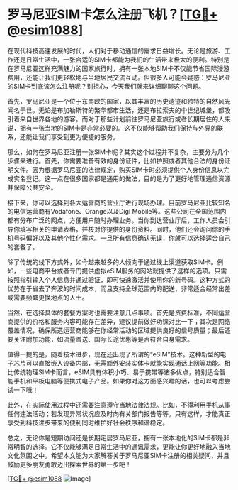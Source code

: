 # 罗马尼亚SIM卡怎么注册飞机？[[TG💪+ @esim1088](https://t.me/s/esim1088)]

在现代科技高速发展的时代，人们对于移动通信的需求日益增长。无论是旅游、工作还是日常生活中，一张合适的SIM卡都能为我们的生活带来极大的便利。特别是在罗马尼亚这样充满魅力的国家旅行时，拥有一张本地SIM卡不仅能节省国际漫游费用，还能让我们更轻松地与当地居民交流互动。但很多人可能会疑惑：罗马尼亚的SIM卡到底该怎么注册呢？别担心，今天我们就来详细聊聊这个问题。

首先，罗马尼亚是一个位于东南欧的国家，以其丰富的历史遗迹和独特的自然风光闻名于世。无论是布加勒斯特的繁华都市生活，还是布拉索夫的中世纪城堡，都吸引着来自世界各地的游客。而对于那些计划前往罗马尼亚旅行或者长期居住的人来说，拥有一张当地的SIM卡是非常必要的。这不仅能够帮助我们保持与外界的联系，还能让我们享受到更为便捷的服务。

那么，如何在罗马尼亚注册一张SIM卡呢？其实这个过程并不复杂，主要分为几个步骤来进行。首先，你需要准备有效的身份证件，比如护照或者其他合法的身份证明文件。因为根据罗马尼亚的法律规定，购买SIM卡时必须提供个人身份信息以完成实名登记。这一点在很多国家都是通用的做法，目的是为了更好地管理通信资源并保障公共安全。

接下来，你可以选择到各大运营商的营业厅进行现场办理。目前罗马尼亚比较知名的电信运营商有Vodafone、Orange以及Digi Mobile等。这些公司在全国范围内都有分布广泛的网点，方便用户随时办理业务。当你到达营业厅后，工作人员会引导你填写相关的申请表格，并核对你提供的身份资料。同时，他们还会询问你的手机号码偏好以及其他个性化需求。一旦所有信息确认无误，你就可以选择适合自己的套餐了。

除了传统的线下方式外，如今越来越多的人倾向于通过线上渠道获取SIM卡。例如，一些电商平台或者专门提供虚拟eSIM服务的网站就提供了这样的选项。只需按照指引输入个人信息并通过验证，即可快速激活并使用你的新号码。这种方式的优势在于省去了奔波的时间成本，而且支持全球范围内的配送，非常适合经常出差或需要频繁更换地点的人士。

当然，在选择具体的套餐方案时也需要注意几点事项。首先是资费标准，不同运营商提供的价格和服务内容可能存在差异，建议提前做好功课对比一下；其次是网络覆盖情况，确保所选运营商能够在你经常活动的区域提供良好的信号质量；最后还要关注附加功能，如流量赠送、国际长途优惠等是否符合自身需求。

值得一提的是，随着技术进步，现在还出现了所谓的“eSIM”技术。这种新型的电子芯片可以直接嵌入设备内部，无需额外安装实体卡就能实现通话上网等功能。相比传统物理SIM卡而言，eSIM具有体积小巧、易于携带等诸多优点，特别适合智能手机和平板电脑等便携式电子产品。如果你对这方面感兴趣的话，也可以考虑尝试一下哦！

此外，在实际使用过程中还需要注意遵守当地法律法规。比如，不得利用手机从事任何违法活动；若发现异常状况应及时向有关部门报告等等。只有这样，才能真正享受到科技进步带来的便利同时维护好社会秩序和谐稳定。

总之，无论你是短期访问还是长期定居罗马尼亚，拥有一张本地化的SIM卡都是非常明智的选择。它不仅能够满足日常生活中的通讯需求，更能让你更好地融入当地文化氛围之中。希望本文能为大家解答关于罗马尼亚SIM卡注册的相关疑问，并且鼓励更多朋友勇敢迈出探索世界的第一步吧！

[[TG💪+ @esim1088](https://t.me/s/esim1088) ![Image](https://i.postimg.cc/4NQfJmqS/Snipaste-2025-05-13-00-14-12.png)]